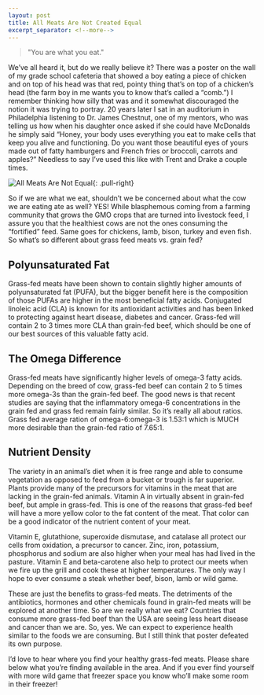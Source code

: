 ```yaml
---
layout: post
title: All Meats Are Not Created Equal
excerpt_separator: <!--more-->
---
```

> "You are what you eat."

We’ve all heard it, but do we really believe it?  There was a poster on the wall of my grade school cafeteria that showed a boy eating a piece of chicken and on top of his head was that red, pointy thing that’s on top of a chicken’s head (the farm boy in me wants you to know that’s called a “comb.”) I remember thinking how silly that was and it somewhat discouraged the notion it was trying to portray. 20 years later I sat in an auditorium in Philadelphia listening to Dr. James Chestnut, one of my mentors, who was telling us how when his daughter once asked if she could have McDonalds he simply said “Honey, your body uses everything you eat to make cells that keep you alive and functioning. Do you want those beautiful eyes of yours made out of fatty hamburgers and French fries or broccoli, carrots and apples?” Needless to say I’ve used this like with Trent and Drake a couple times.
<!--more-->

![All Meats Are Not Equal](http://adjust2wellness.com/wp-content/uploads/Which-Looks-Better-2.png){: .pull-right}

So if we are what we eat, shouldn’t we be concerned about what the cow we are eating ate as well?  YES! While blasphemous coming from a farming community that grows the GMO crops that are turned into livestock feed, I assure you that the healthiest cows are not the ones consuming the “fortified” feed.  Same goes for chickens, lamb, bison, turkey and even fish.  So what’s so different about grass feed meats vs. grain fed?

## Polyunsaturated Fat

Grass-fed meats have been shown to contain slightly higher amounts of polyunsaturated fat (PUFA), but the bigger benefit here is the composition of those PUFAs are higher in the most beneficial fatty acids.  Conjugated linoleic acid (CLA) is known for its antioxidant activities and has been linked to protecting against heart disease, diabetes and cancer.  Grass-fed will contain 2 to 3 times more CLA than grain-fed beef, which should be one of our best sources of this valuable fatty acid.

## The Omega Difference

Grass-fed meats have significantly higher levels of omega-3 fatty acids.  Depending on the breed of cow, grass-fed beef can contain 2 to 5 times more omega-3s than the grain-fed beef. The good news is that recent studies are saying that the inflammatory omega-6 concentrations in the grain fed and grass fed remain fairly similar.  So it’s really all about ratios.  Grass fed average ration of omega-6:omega-3 is 1.53:1 which is MUCH more desirable than the grain-fed ratio of 7.65:1.

## Nutrient Density

The variety in an animal’s diet when it is free range and able to consume vegetation as opposed to feed from a bucket or trough is far superior.  Plants provide many of the precursors for vitamins in the meat that are lacking in the grain-fed animals.  Vitamin A in virtually absent in grain-fed beef, but ample in grass-fed. This is one of the reasons that grass-fed beef will have a more yellow color to the fat content of the meat.  That color can be a good indicator of the nutrient content of your meat.

Vitamin E, glutathione, superoxide dismutase, and catalase all protect our cells from oxidation, a precursor to cancer. Zinc, iron, potassium, phosphorus and sodium are also higher when your meal has had lived in the pasture. Vitamin E and beta-carotene also help to protect our meets when we fire up the grill and cook these at higher temperatures.  The only way I hope to ever consume a steak whether beef, bison, lamb or wild game.

These are just the benefits to grass-fed meats.  The detriments of the antibiotics, hormones and other chemicals found in grain-fed meats will be explored at another time. So are we really what we eat? Countries that consume more grass-fed beef than the USA are seeing less heart disease and cancer than we are.  So, yes.  We can expect to experience health similar to the foods we are consuming.  But I still think that poster defeated its own purpose.

I’d love to hear where you find your healthy grass-fed meats.  Please share below what you’re finding available in the area.  And if you ever find yourself with more wild game that freezer space you know who’ll make some room in their freezer!
